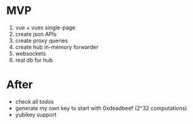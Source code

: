 # MVP

1. vue + vuex single-page
2. create json APIs 
3. create proxy queries
4. create hub in-memory forwarder
5. websockets
6. real db for hub

# After

* check all todos
* generate my own key to start with 0xdeadbeef (2^32 computations)
* yubikey support